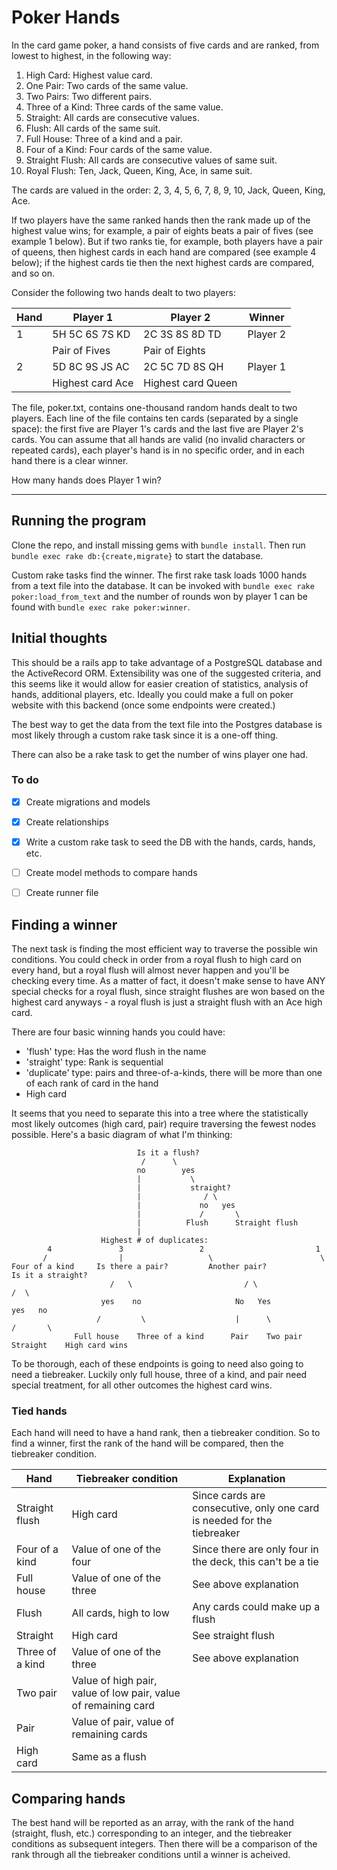 # Poker Hands

In the card game poker, a hand consists of five cards and are ranked, from lowest to highest, in the following way:

1. High Card: Highest value card.
1. One Pair: Two cards of the same value.
1. Two Pairs: Two different pairs.
1. Three of a Kind: Three cards of the same value.
1. Straight: All cards are consecutive values.
1. Flush: All cards of the same suit.
1. Full House: Three of a kind and a pair.
1. Four of a Kind: Four cards of the same value.
1. Straight Flush: All cards are consecutive values of same suit.
1. Royal Flush: Ten, Jack, Queen, King, Ace, in same suit.

The cards are valued in the order:
2, 3, 4, 5, 6, 7, 8, 9, 10, Jack, Queen, King, Ace.

If two players have the same ranked hands then the rank made up of the highest value wins; for example, a pair of eights beats a pair of fives (see example 1 below). But if two ranks tie, for example, both players have a pair of queens, then highest cards in each hand are compared (see example 4 below); if the highest cards tie then the next highest cards are compared, and so on.

Consider the following two hands dealt to two players:


| Hand	 |	Player 1	| 	Player 2	| 	Winner |
| ------ |------------- | ------------- | -------- |
| 1	 |	5H 5C 6S 7S KD | 2C 3S 8S 8D TD | Player 2 |
|     | Pair of Fives   | Pair of Eights |          |
| 2	  |	5D 8C 9S JS AC   | 2C 5C 7D 8S QH | Player 1 |
| | Highest card Ace | Highest card Queen | |
 	
The file, poker.txt, contains one-thousand random hands dealt to two players. Each line of the file contains ten cards (separated by a single space): the first five are Player 1's cards and the last five are Player 2's cards. You can assume that all hands are valid (no invalid characters or repeated cards), each player's hand is in no specific order, and in each hand there is a clear winner.

How many hands does Player 1 win?

_____________________

## Running the program

Clone the repo, and install missing gems with `bundle install`. Then run `bundle exec rake db:{create,migrate}` to start the database.

Custom rake tasks find the winner. The first rake task loads 1000 hands from a text file into the database. It can be invoked with `bundle exec rake poker:load_from_text` and the number of rounds won by player 1 can be found with `bundle exec rake poker:winner`.

## Initial thoughts

This should be a rails app to take advantage of a PostgreSQL database and the ActiveRecord ORM. Extensibility was one of the suggested criteria, and this seems like it would allow for easier creation of statistics, analysis of hands, additional players, etc. Ideally you could make a full on poker website with this backend (once some endpoints were created.)

The best way to get the data from the text file into the Postgres database is most likely through a custom rake task since it is a one-off thing. 

There can also be a rake task to get the number of wins player one had. 

### To do 
- [x] Create migrations and models

- [x] Create relationships

- [x] Write a custom rake task to seed the DB with the hands, cards, hands, etc.

- [ ] Create model methods to compare hands

- [ ] Create runner file

## Finding a winner

The next task is finding the most efficient way to traverse the possible win conditions. You could check in order from a royal flush to high card on every hand, but a royal flush will almost never happen and you'll be checking every time. As a matter of fact, it doesn't make sense to have ANY special checks for a royal flush, since straight flushes are won based on the highest card anyways - a royal flush is just a straight flush with an Ace high card.

There are four basic winning hands you could have: 
- 'flush' type: Has the word flush in the name 
- 'straight' type: Rank is sequential
- 'duplicate' type: pairs and three-of-a-kinds, there will be more than one of each rank of card in the hand
- High card

It seems that you need to separate this into a tree where the statistically most likely outcomes (high card, pair) require traversing the fewest nodes possible. Here's a basic diagram of what I'm thinking:
```
                            Is it a flush?
                             /      \
                            no        yes
                            |           \
                            |           straight?
                            |              / \
                            |             no   yes
                            |             /       \
                            |          Flush      Straight flush
                            |
                    Highest # of duplicates:
        4               3                 2                         1
       /                |                   \                        \ 
Four of a kind     Is there a pair?         Another pair?            Is it a straight?
                      /   \                         / \                    /  \ 
                    yes    no                     No   Yes               yes   no  
                   /         \                    |      \               /       \
              Full house    Three of a kind      Pair    Two pair     Straight    High card wins
```

To be thorough, each of these endpoints is going to need also going to need a tiebreaker. Luckily only full house, three of a kind, and pair need special treatment, for all other outcomes the highest card wins.

### Tied hands

Each hand will need to have a hand rank, then a tiebreaker condition. So to find a winner, first the rank of the hand will be compared, then the tiebreaker condition.

| Hand	 |	Tiebreaker condition	| 	Explanation	| 
| ------ |------------- | ------------- | 
| Straight flush |	High card | Since cards are consecutive, only one card is needed for the tiebreaker |
| Four of a kind |	Value of one of the four | Since there are only four in the deck, this can't be a tie |
| Full house | Value of one of the three | See above explanation |
| Flush | All cards, high to low | Any cards could make up a flush |
| Straight| High card | See straight flush |
| Three of a kind | Value of one of the three | See above explanation |
| Two pair | Value of high pair, value of low pair, value of remaining card| |
| Pair | Value of pair, value of remaining cards | |
| High card | Same as a flush | |

## Comparing hands

The best hand will be reported as an array, with the rank of the hand (straight, flush, etc.) corresponding to an integer, and the tiebreaker conditions as subsequent integers. Then there will be a comparison of the rank through all the tiebreaker conditions until a winner is acheived. 
